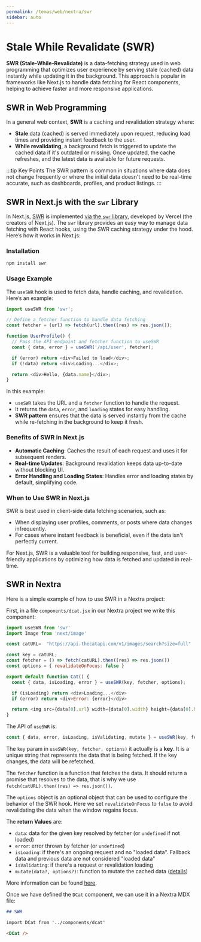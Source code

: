 ```yaml
---
permalink: /temas/web/nextra/swr
sidebar: auto
---
```

# Stale While Revalidate (SWR)

**SWR (Stale-While-Revalidate)** is a data-fetching strategy used in web programming that optimizes user experience by serving stale (cached) data instantly while updating it in the background. This approach is popular in frameworks like Next.js to handle data fetching for React components, helping to achieve faster and more responsive applications.

## SWR in Web Programming

In a general web context, **SWR** is a caching and revalidation strategy where:
- **Stale** data (cached) is served immediately upon request, reducing load times and providing instant feedback to the user.
- **While revalidating**, a background fetch is triggered to update the cached data if it's outdated or missing. Once updated, the cache refreshes, and the latest data is available for future requests.

:::tip Key Points
The SWR pattern is common in situations where data does not change frequently or where the initial data doesn't need to be real-time accurate, such as dashboards, profiles, and product listings.
::: 

## SWR in Next.js with the `swr` Library

In Next.js, [SWR](https://swr.vercel.app/) is implemented [via the `swr` library](https://swr.vercel.app/), developed by Vercel (the creators of Next.js). The `swr` library provides an easy way to manage data fetching with React hooks, using the SWR caching strategy under the hood. Here’s how it works in Next.js:

### Installation

```bash
npm install swr
```

### Usage Example

The `useSWR` hook is used to fetch data, handle caching, and revalidation. Here’s an example:

```javascript
import useSWR from 'swr';

// Define a fetcher function to handle data fetching
const fetcher = (url) => fetch(url).then((res) => res.json());

function UserProfile() {
  // Pass the API endpoint and fetcher function to useSWR
  const { data, error } = useSWR('/api/user', fetcher);

  if (error) return <div>Failed to load</div>;
  if (!data) return <div>Loading...</div>;

  return <div>Hello, {data.name}</div>;
}
```

In this example:
- `useSWR` takes the URL and a `fetcher` function to handle the request.
- It returns the `data`, `error`, and `loading` states for easy handling.
- **SWR pattern** ensures that the data is served instantly from the cache while re-fetching in the background to keep it fresh.

### Benefits of SWR in Next.js
- **Automatic Caching**: Caches the result of each request and uses it for subsequent renders.
- **Real-time Updates**: Background revalidation keeps data up-to-date without blocking UI.
- **Error Handling and Loading States**: Handles error and loading states by default, simplifying code.

### When to Use SWR in Next.js

SWR is best used in client-side data fetching scenarios, such as:
- When displaying user profiles, comments, or posts where data changes infrequently.
- For cases where instant feedback is beneficial, even if the data isn't perfectly current.

For Next.js, SWR is a valuable tool for building responsive, fast, and user-friendly applications by optimizing how data is fetched and updated in real-time.

## SWR in Nextra

Here is a simple example of how to use SWR in a Nextra project:

First, in a file `components/dcat.jsx` in our Nextra project we write this component:

```js
import useSWR from 'swr'
import Image from 'next/image'

const catURL=  "https://api.thecatapi.com/v1/images/search?size=full"

const key = catURL; 
const fetcher = () => fetch(catURL).then((res) => res.json())
const options = { revalidateOnFocus: false }

export default function Cat() {
  const { data, isLoading, error } = useSWR(key, fetcher, options);

  if (isLoading) return <div>Loading...</div>
  if (error) return <div>Error: {error}</div>

  return <img src={data[0].url} width={data[0].width} height={data[0].height}/>
}
```

The API of `useSWR` is: 

```js
const { data, error, isLoading, isValidating, mutate } = useSWR(key, fetcher, options)
``` 

The `key` param in `useSWR(key, fetcher, options)`  it actually is a **key**. 
It is a unique string that represents the data that is being fetched. If the key changes, the data will be refetched.

The `fetcher` function is a function that fetches the data. 
It should return a promise that resolves to the data, that is why we use 
`fetch(catURL).then((res) => res.json())`. 

The `options` object is an optional object that can be used to configure the behavior of the SWR hook.
Here we set `revalidateOnFocus` to `false` to avoid revalidating the data when the window regains focus.

The **return Values** are:

- `data`: data for the given key resolved by fetcher (or `undefined` if not loaded)
- `error`: error thrown by fetcher (or `undefined`)
- `isLoading`: if there's an ongoing request and no "loaded data". Fallback data and previous data are not considered "loaded data"
- `isValidating`: if there's a request or revalidation loading
- `mutate(data?, options?)`: function to mutate the cached data ([details](https://swr.vercel.app/docs/mutation))

More information can be found [here](https://swr.vercel.app/docs/advanced/understanding).

Once we have defined the `DCat` component, we can use it in a Nextra MDX file:

````markdown
## SWR

import DCat from '../components/dcat'

<DCat />

````
